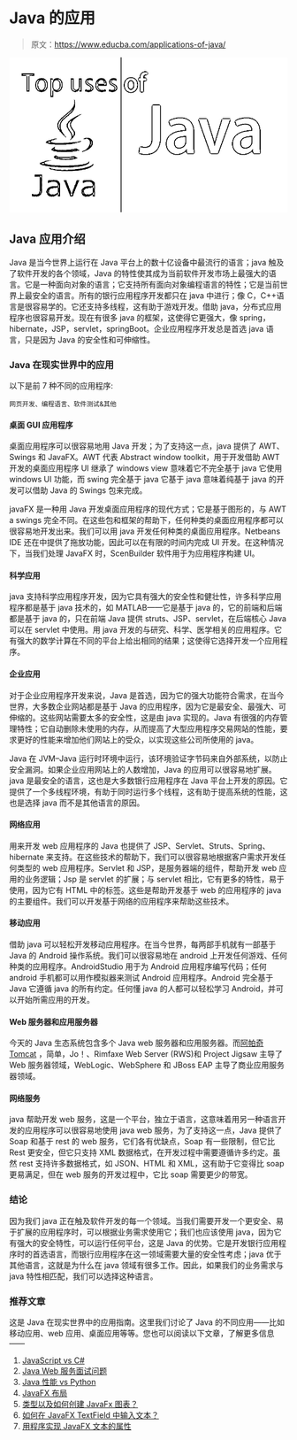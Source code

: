 # Java 的应用

> 原文：<https://www.educba.com/applications-of-java/>

![Applications of Java](img/55578c396f58613c3449b0dbbf643c29.png)



## Java 应用介绍

Java 是当今世界上运行在 Java 平台上的数十亿设备中最流行的语言；java 触及了软件开发的各个领域，Java 的特性使其成为当前软件开发市场上最强大的语言。它是一种面向对象的语言；它支持所有面向对象编程语言的特性；它是当前世界上最安全的语言。所有的银行应用程序开发都只在 java 中进行；像 C，C++语言是很容易学的。它还支持多线程，这有助于游戏开发。借助 java，分布式应用程序也很容易开发。现在有很多 java 的框架，这使得它更强大，像 spring，hibernate，JSP，servlet，springBoot。企业应用程序开发总是首选 java 语言，只是因为 Java 的安全性和可伸缩性。

### Java 在现实世界中的应用

以下是前 7 种不同的应用程序:

<small>网页开发、编程语言、软件测试&其他</small>

#### 桌面 GUI 应用程序

桌面应用程序可以很容易地用 Java 开发；为了支持这一点，java 提供了 AWT、Swings 和 JavaFX。AWT 代表 Abstract window toolkit，用于开发借助 AWT 开发的桌面应用程序 UI 继承了 windows view 意味着它不完全基于 java 它使用 windows UI 功能，而 swing 完全基于 java 它基于 java 意味着纯基于 java 的开发可以借助 Java 的 Swings 包来完成。

javaFX 是一种用 Java 开发桌面应用程序的现代方式；它是基于图形的，与 AWT a swings 完全不同。在这些包和框架的帮助下，任何种类的桌面应用程序都可以很容易地开发出来。我们可以用 java 开发任何种类的桌面应用程序。Netbeans IDE 还在中提供了拖放功能，因此可以在有限的时间内完成 UI 开发。在这种情况下，当我们处理 JavaFX 时，ScenBuilder 软件用于为应用程序构建 UI。

#### 科学应用

java 支持科学应用程序开发，因为它具有强大的安全性和健壮性，许多科学应用程序都是基于 java 技术的，如 MATLAB——它是基于 java 的，它的前端和后端都是基于 java 的，只在前端 Java 提供 struts、JSP、servlet，在后端核心 Java 可以在 servlet 中使用。用 java 开发的与研究、科学、医学相关的应用程序。它有强大的数学计算在不同的平台上给出相同的结果；这使得它选择开发一个应用程序。

#### 企业应用

对于企业应用程序开发来说，Java 是首选，因为它的强大功能符合需求，在当今世界，大多数企业网站都是基于 Java 的应用程序，因为它是最安全、最强大、可伸缩的。这些网站需要太多的安全性，这是由 java 实现的。Java 有很强的内存管理特性；它自动删除未使用的内存，从而提高了大型应用程序交易网站的性能，要求更好的性能来增加他们网站上的受众，以实现这些公司所使用的 java。

Java 在 JVM–Java 运行时环境中运行，该环境验证字节码来自外部系统，以防止安全漏洞。如果企业应用网站上的人数增加，Java 的应用可以很容易地扩展。java 是最安全的语言，这也是大多数银行应用程序在 Java 平台上开发的原因。它提供了一个多线程环境，有助于同时运行多个线程，这有助于提高系统的性能，这也是选择 java 而不是其他语言的原因。

#### 网络应用

用来开发 web 应用程序的 Java 也提供了 JSP、Servlet、Struts、Spring、hibernate 来支持。在这些技术的帮助下，我们可以很容易地根据客户需求开发任何类型的 web 应用程序。Servlet 和 JSP，是服务器端的组件，帮助开发 web 应用的业务逻辑；Jsp 是 servlet 的扩展；与 servlet 相比，它有更多的特性，易于使用，因为它有 HTML 中的标签。这些是帮助开发基于 web 的应用程序的 java 的主要组件。我们可以开发基于网络的应用程序来帮助这些技术。

#### 移动应用

借助 java 可以轻松开发移动应用程序。在当今世界，每两部手机就有一部基于 Java 的 Android 操作系统。我们可以很容易地在 android 上开发任何游戏、任何种类的应用程序。AndroidStudio 用于为 Android 应用程序编写代码；任何 android 手机都可以用作模拟器来测试 Android 应用程序。Android 完全基于 Java 它遵循 java 的所有约定。任何懂 java 的人都可以轻松学习 Android，并可以开始所需应用的开发。

#### Web 服务器和应用服务器

今天的 Java 生态系统包含多个 Java web 服务器和应用服务器。而[阿帕奇 Tomcat](https://www.educba.com/what-is-apache-tomcat/) ，简单，Jo！、Rimfaxe Web Server (RWS)和 Project Jigsaw 主导了 Web 服务器领域，WebLogic、WebSphere 和 JBoss EAP 主导了商业应用服务器领域。

#### 网络服务

java 帮助开发 web 服务，这是一个平台，独立于语言，这意味着用另一种语言开发的应用程序可以很容易地使用 java web 服务，为了支持这一点，Java 提供了 Soap 和基于 rest 的 web 服务，它们各有优缺点，Soap 有一些限制，但它比 Rest 更安全，但它只支持 XML 数据格式，在开发过程中需要遵循许多约定。虽然 rest 支持许多数据格式，如 JSON、HTML 和 XML，这有助于它变得比 soap 更易满足，但在 web 服务的开发过程中，它比 soap 需要更少的带宽。

### 结论

因为我们 java 正在触及软件开发的每一个领域。当我们需要开发一个更安全、易于扩展的应用程序时，可以根据业务需求使用它；我们也应该使用 java，因为它有强大的安全特性，可以运行任何平台，这是 Java 的优势。它是开发银行应用程序时的首选语言，而银行应用程序在这一领域需要大量的安全性考虑；java 优于其他语言，这就是为什么在 java 领域有很多工作。因此，如果我们的业务需求与 java 特性相匹配，我们可以选择这种语言。

### 推荐文章

这是 Java 在现实世界中的应用指南。这里我们讨论了 Java 的不同应用——比如移动应用、web 应用、桌面应用等等。您也可以阅读以下文章，了解更多信息——

1.  [JavaScript vs C#](https://www.educba.com/c-sharp-vs-javascript/)
2.  [Java Web 服务面试问题](https://www.educba.com/java-web-services-interview-questions-and-answers/)
3.  [Java 性能 vs Python](https://www.educba.com/java-performance-vs-python/)
4.  [JavaFX 布局](https://www.educba.com/javafx-layouts/)
5.  [类型以及如何创建 JavaFx 图表？](https://www.educba.com/javafx-charts/)
6.  [如何在 JavaFX TextField 中输入文本？](https://www.educba.com/javafx-textfield/)
7.  [用程序实现 JavaFX 文本的属性](https://www.educba.com/javafx-text/)





